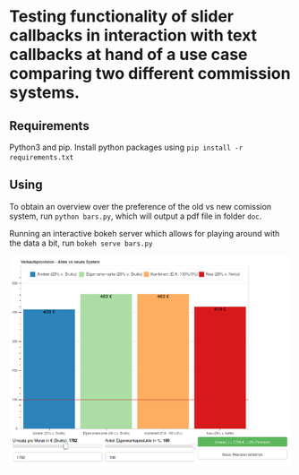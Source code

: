 # Testing functionality of slider callbacks in interaction with text callbacks at hand of a use case comparing two different commission systems.

## Requirements
Python3 and pip. Install python packages using
`pip install -r requirements.txt`

## Using
To obtain an overview over the preference of the old vs new comission system, run
`python bars.py`, which will output a pdf file in folder `doc`.

Running an interactive bokeh server which allows for playing around with the data a bit, run
`bokeh serve bars.py`

![preview](doc/screenshot.png)
